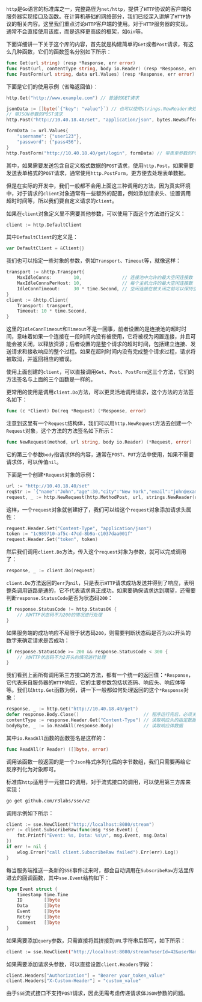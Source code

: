`http`是`Go`语言的标准库之一，完整路径为`net/http`，提供了`HTTP`协议的客户端和服务器实现接口及函数。在计算机基础的网络部分，我们已经深入讲解了`HTTP`协议的相关内容。这里我们重点讨论`HTTP`客户端的使用。对于`HTTP`服务器的实现，通常不会直接使用该库，而是选择更高级的框架，如`Gin`等。

下面详细讲一下关于这个库的内容，首先就是构建简单的`Get`或者`Post`请求，有这么几种函数，它们的函数签名分别如下所示：

```go
func Get(url string) (resp *Response, err error)
func Post(url, contentType string, body io.Reader) (resp *Response, err error)
func PostForm(url string, data url.Values) (resp *Response, err error)
```

下面是它们的使用示例（省略返回值）：

```go
http.Get("http://www.example.com") // 普通的GET请求

jsonData := []byte(`{"key": "value"}`) // 也可以使用strings.NewReader来处理字符串类型
// 带JSON参数的POST请求
http.Post("http://10.40.18.40/set", "application/json", bytes.NewBuffer(jsonData))

formData := url.Values{
	"username": {"user123"},
	"password": {"pass456"},
}
http.PostForm("http://10.40.18.40/get/login", formData) // 带表单参数的POST请求
```

其中，如果需要发送包含自定义格式数据的`POST`请求，使用`http.Post`，如果需要发送表单格式的` POST `请求，通常使用`http.PostForm`，更方便去处理表单数据。

但是在实际的开发中，我们一般都不会用上面这三种调用的方法，因为真实环境中，对于请求的`client`对象通常有一些额外的配置，例如添加请求头、设置调用超时时间等，所以我们要自定义请求的`client`。

如果在`client`对象定义里不需要其他参数，可以使用下面这个方法进行定义：

```go
client := http.DefaultClient
```

其中`DefaultClient`的定义是：

```go
var DefaultClient = &Client{}
```

我们也可以指定一些对象的参数，例如`Transport`、`Timeout`等，就像这样：

```go
transport := &http.Transport{
	MaxIdleConns:        10,               // 连接池中允许的最大空闲连接数
	MaxIdleConnsPerHost: 10,               // 每个主机允许的最大空闲连接数
	IdleConnTimeout:     30 * time.Second, // 空闲连接在被关闭之前可以保持空闲的最长时间
}
client := &http.Client{
    Transport: transport,
    Timeout: 10 * time.Second,
}
```

这里的`IdleConnTimeout`和`Timeout`不是一回事，前者设置的是连接池的超时时间，意味着如果一个连接在一段时间内没有被使用，它将被视为闲置连接，并且可能会被关闭，以释放资源；后者设置的是整个请求的超时时间，包括建立连接、发送请求和接收响应的整个过程。如果在超时时间内没有完成整个请求过程，请求将被取消，并返回相应的错误。

使用上面创建的`client`，可以直接调用`Get`、`Post`、`PostForm`这三个方法，它们的方法签名与上面的三个函数是一样的。

更常用的使用是调用`client.Do`方法，可以更灵活地调用请求，这个方法的方法签名如下：

```go
func (c *Client) Do(req *Request) (*Response, error)
```

注意到这里有一个`Request`结构体，我们可以用`http.NewRequest`方法去创建一个`Request`对象，这个方法的方法签名如下所示：

```go
func NewRequest(method, url string, body io.Reader) (*Request, error)
```

它的第三个参数`body`指请求体的内容，通常在`POST`、`PUT`方法中使用，如果不需要请求体，可以传值`nil`。

下面是一个创建`*Request`对象的示例：

```go
url := "http://10.40.18.40/set"
reqStr := `{"name":"John","age":30,"city":"New York","email":"john@example.com"}`
request, _ := http.NewRequest(http.MethodPost, url, strings.NewReader(reqStr))
```

这样，一个`request`对象就创建好了，我们可以给这个`request`对象添加请求头属性：

```go
request.Header.Set("Content-Type", "application/json")
token := "1c989710-af5c-47cd-8b9a-c1037daa001f"
request.Header.Set("token", token)
```

然后我们调用`client.Do`方法，传入这个`request`对象为参数，就可以完成调用了：

```go
response, _ := client.Do(request)
```

`client.Do`方法返回的`err`为`nil`，只是表示`HTTP`请求成功发送并得到了响应，表明整条调用链路是通的，它不代表请求真正成功。如果要确保请求达到期望，还需要判断`response.StatusCode`是否为状态码`200`：

```go
if response.StatusCode != http.StatusOK {
	// 对HTTP状态码不为200的情况进行处理
}
```

如果服务端的成功响应不局限于状态码`200`，则需要判断状态码是否为以`2`开头的数字来确定请求是否成功：

```go
if response.StatusCode >= 200 && response.StatusCode < 300 {
	// 对HTTP状态码不为2开头的情况进行处理
}
```

我们看到上面所有调用第三方接口的方法，都有一个统一的返回值：`*Response`，它代表来自服务器的` HTTP `响应，它的主要参数包括状态码、响应头、响应体等等。我们以`http.Get`函数为例，讲一下一般都如何处理返回的这个`*Response`对象：

```go
response, _ := http.Get("http://10.40.18.40/get")
defer response.Body.Close()                        // 程序运行完后，必须关闭回复的主体
contentType := response.Header.Get("Content-Type") // 读取响应头的指定数据
bodyByte, _ := io.ReadAll(response.Body)           // 读取响应体数据
```

其中`io.ReadAll`函数的函数签名是这样的：

```go
func ReadAll(r Reader) ([]byte, error)
```

调用该函数一般返回的是一个`Json`格式序列化后的字节数组，我们只需要再给它反序列化为对象即可。

标准库`http`适用于一元接口的调用，对于流式接口的调用，可以使用第三方库来实现：

```sh
go get github.com/r3labs/sse/v2
```

调用示例如下所示：

```go
client := sse.NewClient("http://localhost:8080/stream")
err := client.SubscribeRaw(func(msg *sse.Event) {
	fmt.Printf("Event: %s, Data: %s\n", msg.Event, msg.Data)
})
if err != nil {
    wlog.Error("call client.SubscribeRaw failed").Err(err).Log()
}
```

每当服务端推送一条新的`SSE`事件过来时，都会自动调用在`SubscribeRaw`方法里传进去的回调函数，其中`sse.Event`结构如下：

```go
type Event struct {
	timestamp time.Time
	ID        []byte
	Data      []byte
	Event     []byte
	Retry     []byte
	Comment   []byte
}
```

如果需要添加`query`参数，只需直接将其拼接到`URL`字符串后即可，如下所示：

```sh
client := sse.NewClient("http://localhost:8080/stream?userId=42&userName=zhangsan")
```

如果需要添加请求头参数，可以直接设置`client.Headers`字段：

```go
client.Headers["Authorization"] = "Bearer your_token_value"
client.Headers["X-Custom-Header"] = "custom_value"
```

由于`SSE`流式接口不支持`POST`请求，因此无需考虑传递请求体`JSON`参数的问题。
